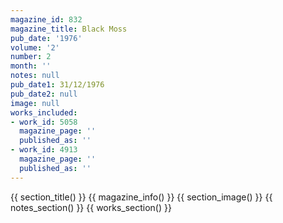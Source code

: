 ```yaml
---
magazine_id: 832
magazine_title: Black Moss
pub_date: '1976'
volume: '2'
number: 2
month: ''
notes: null
pub_date1: 31/12/1976
pub_date2: null
image: null
works_included:
- work_id: 5058
  magazine_page: ''
  published_as: ''
- work_id: 4913
  magazine_page: ''
  published_as: ''
---
```


{{ section_title() }}
{{ magazine_info() }}
{{ section_image() }}
{{ notes_section() }}
{{ works_section() }}
